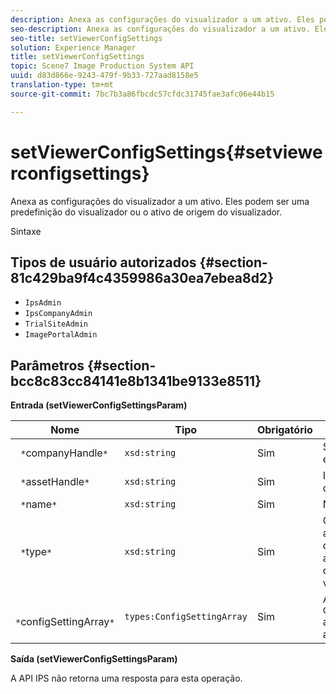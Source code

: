 ```yaml
---
description: Anexa as configurações do visualizador a um ativo. Eles podem ser uma predefinição do visualizador ou o ativo de origem do visualizador.
seo-description: Anexa as configurações do visualizador a um ativo. Eles podem ser uma predefinição do visualizador ou o ativo de origem do visualizador.
seo-title: setViewerConfigSettings
solution: Experience Manager
title: setViewerConfigSettings
topic: Scene7 Image Production System API
uuid: d83d866e-9243-479f-9b33-727aad8158e5
translation-type: tm+mt
source-git-commit: 7bc7b3a86fbcdc57cfdc31745fae3afc06e44b15

---
```



# setViewerConfigSettings{#setviewerconfigsettings}

Anexa as configurações do visualizador a um ativo. Eles podem ser uma predefinição do visualizador ou o ativo de origem do visualizador.

Sintaxe

## Tipos de usuário autorizados {#section-81c429ba9f4c4359986a30ea7ebea8d2}

* `IpsAdmin`
* `IpsCompanyAdmin`
* `TrialSiteAdmin`
* `ImagePortalAdmin`

## Parâmetros {#section-bcc8c83cc84141e8b1341be9133e8511}

**Entrada (setViewerConfigSettingsParam)**

| Nome | Tipo | Obrigatório | Descrição |
|---|---|---|---|
| ` *`companyHandle`*` | `xsd:string` | Sim | Segure a empresa. |
| ` *`assetHandle`*` | `xsd:string` | Sim | Identificador de ativos. |
| ` *`name`*` | `xsd:string` | Sim | Nome do ativo. |
| ` *`type`*` | `xsd:string` | Sim | O tipo de ativo ao qual você deseja aplicar a configuração do visualizador. |
| ` *`configSettingArray`*` | `types:ConfigSettingArray` | Sim | A matriz de `ConfigSettings` aplicada ao ativo. |

**Saída (setViewerConfigSettingsParam)**

A API IPS não retorna uma resposta para esta operação.
